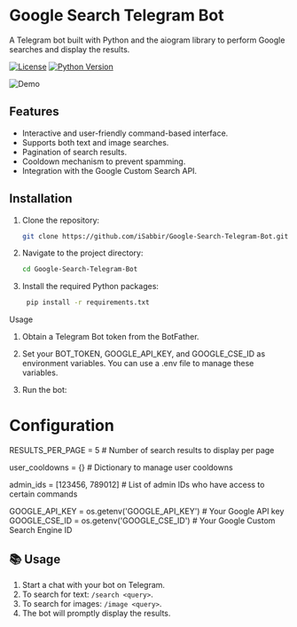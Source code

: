 <!-- Add your project title and description -->
# Google Search Telegram Bot

A Telegram bot built with Python and the aiogram library to perform Google searches and display the results.

<!-- Add badges, if applicable -->
[![License](https://img.shields.io/github/license/iSabbir/Google-Search-Telegram-Bot)](https://github.com/iSabbir/Google-Search-Telegram-Bot/blob/main/LICENSE)
[![Python Version](https://img.shields.io/badge/python-3.9-blue)](https://www.python.org/downloads/release/python-390/)

<!-- Add a demo GIF or image, if applicable -->
![Demo](demo.gif)

## Features

- Interactive and user-friendly command-based interface.
- Supports both text and image searches.
- Pagination of search results.
- Cooldown mechanism to prevent spamming.
- Integration with the Google Custom Search API.

## Installation

1. Clone the repository:

   ```bash
   git clone https://github.com/iSabbir/Google-Search-Telegram-Bot.git
2. Navigate to the project directory:
   
   ```bash
   cd Google-Search-Telegram-Bot

3. Install the required Python packages:

   ```bash
    pip install -r requirements.txt

Usage
1. Obtain a Telegram Bot token from the BotFather.

2. Set your BOT_TOKEN, GOOGLE_API_KEY, and GOOGLE_CSE_ID as environment variables. You can use a .env file to manage these variables.

3. Run the bot:


# Configuration
RESULTS_PER_PAGE = 5  # Number of search results to display per page

user_cooldowns = {}  # Dictionary to manage user cooldowns

admin_ids = [123456, 789012]  # List of admin IDs who have access to certain commands

GOOGLE_API_KEY = os.getenv('GOOGLE_API_KEY')  # Your Google API key
GOOGLE_CSE_ID = os.getenv('GOOGLE_CSE_ID')  # Your Google Custom Search Engine ID

## 📚 Usage

1. Start a chat with your bot on Telegram.
2. To search for text: `/search <query>`.
3. To search for images: `/image <query>`.
4. The bot will promptly display the results.
